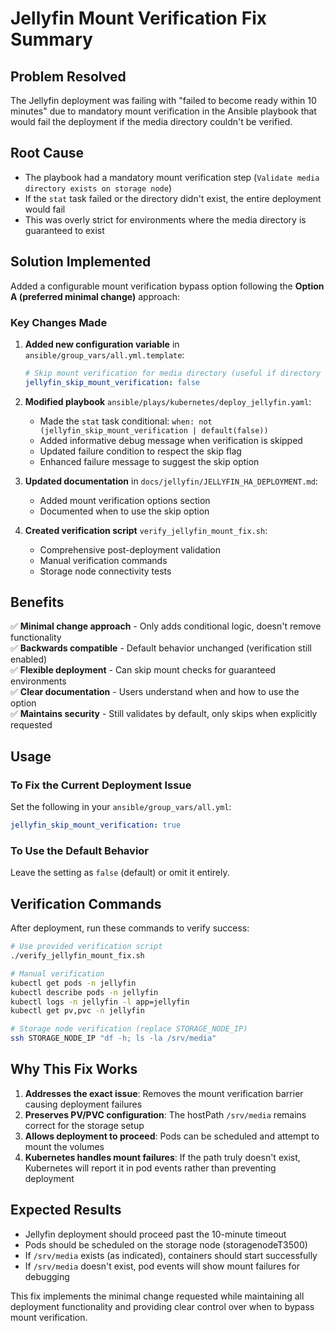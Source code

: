 # Jellyfin Mount Verification Fix Summary

## Problem Resolved
The Jellyfin deployment was failing with "failed to become ready within 10 minutes" due to mandatory mount verification in the Ansible playbook that would fail the deployment if the media directory couldn't be verified.

## Root Cause
- The playbook had a mandatory mount verification step (`Validate media directory exists on storage node`)
- If the `stat` task failed or the directory didn't exist, the entire deployment would fail
- This was overly strict for environments where the media directory is guaranteed to exist

## Solution Implemented
Added a configurable mount verification bypass option following the **Option A (preferred minimal change)** approach:

### Key Changes Made

1. **Added new configuration variable** in `ansible/group_vars/all.yml.template`:
   ```yaml
   # Skip mount verification for media directory (useful if directory is guaranteed to exist)
   jellyfin_skip_mount_verification: false
   ```

2. **Modified playbook** `ansible/plays/kubernetes/deploy_jellyfin.yaml`:
   - Made the `stat` task conditional: `when: not (jellyfin_skip_mount_verification | default(false))`
   - Added informative debug message when verification is skipped
   - Updated failure condition to respect the skip flag
   - Enhanced failure message to suggest the skip option

3. **Updated documentation** in `docs/jellyfin/JELLYFIN_HA_DEPLOYMENT.md`:
   - Added mount verification options section
   - Documented when to use the skip option

4. **Created verification script** `verify_jellyfin_mount_fix.sh`:
   - Comprehensive post-deployment validation
   - Manual verification commands
   - Storage node connectivity tests

## Benefits
✅ **Minimal change approach** - Only adds conditional logic, doesn't remove functionality  
✅ **Backwards compatible** - Default behavior unchanged (verification still enabled)  
✅ **Flexible deployment** - Can skip mount checks for guaranteed environments  
✅ **Clear documentation** - Users understand when and how to use the option  
✅ **Maintains security** - Still validates by default, only skips when explicitly requested  

## Usage

### To Fix the Current Deployment Issue
Set the following in your `ansible/group_vars/all.yml`:
```yaml
jellyfin_skip_mount_verification: true
```

### To Use the Default Behavior
Leave the setting as `false` (default) or omit it entirely.

## Verification Commands

After deployment, run these commands to verify success:

```bash
# Use provided verification script
./verify_jellyfin_mount_fix.sh

# Manual verification
kubectl get pods -n jellyfin
kubectl describe pods -n jellyfin
kubectl logs -n jellyfin -l app=jellyfin
kubectl get pv,pvc -n jellyfin

# Storage node verification (replace STORAGE_NODE_IP)
ssh STORAGE_NODE_IP "df -h; ls -la /srv/media"
```

## Why This Fix Works
1. **Addresses the exact issue**: Removes the mount verification barrier causing deployment failures
2. **Preserves PV/PVC configuration**: The hostPath `/srv/media` remains correct for the storage setup
3. **Allows deployment to proceed**: Pods can be scheduled and attempt to mount the volumes
4. **Kubernetes handles mount failures**: If the path truly doesn't exist, Kubernetes will report it in pod events rather than preventing deployment

## Expected Results
- Jellyfin deployment should proceed past the 10-minute timeout
- Pods should be scheduled on the storage node (storagenodeT3500)
- If `/srv/media` exists (as indicated), containers should start successfully
- If `/srv/media` doesn't exist, pod events will show mount failures for debugging

This fix implements the minimal change requested while maintaining all deployment functionality and providing clear control over when to bypass mount verification.